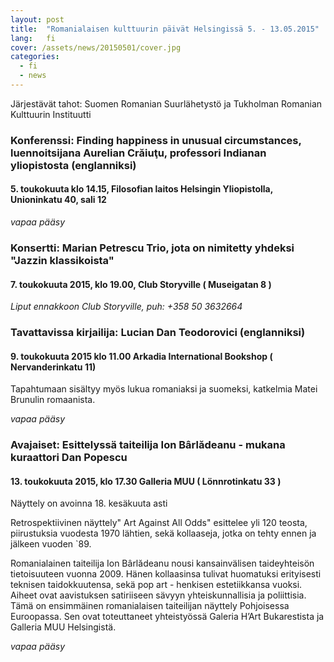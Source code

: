 ```yaml
---
layout: post
title:  "Romanialaisen kulttuurin päivät Helsingissä 5. - 13.05.2015"
lang:   fi
cover: /assets/news/20150501/cover.jpg
categories:
  - fi
  - news
---
```


Järjestävät tahot: Suomen Romanian Suurlähetystö ja Tukholman Romanian Kulttuurin Instituutti

### Konferenssi: Finding happiness in unusual circumstances, luennoitsijana Aurelian Crăiuţu, professori Indianan yliopistosta (englanniksi)

#### 5. toukokuuta klo 14.15, Filosofian laitos Helsingin Yliopistolla, Unioninkatu 40, sali 12

_vapaa pääsy_

### Konsertti: Marian Petrescu Trio, jota on nimitetty yhdeksi "Jazzin klassikoista"

#### 7. toukokuuta 2015, klo 19.00, Club Storyville ( Museigatan 8 )

_Liput ennakkoon Club Storyville, puh: +358 50 3632664_

### Tavattavissa kirjailija: Lucian Dan Teodorovici (englanniksi)

#### 9. toukokuuta 2015 klo 11.00 Arkadia International Bookshop ( Nervanderinkatu 11)

Tapahtumaan sisältyy myös lukua romaniaksi ja suomeksi, katkelmia Matei Brunulin romaanista.

_vapaa pääsy_

### Avajaiset: Esittelyssä taiteilija Ion Bârlădeanu - mukana kuraattori Dan Popescu

#### 13. toukokuuta 2015, klo 17.30 Galleria MUU ( Lönnrotinkatu 33 )
Näyttely on avoinna 18. kesäkuuta asti

Retrospektiivinen näyttely" Art Against All Odds" esittelee yli 120 teosta, piirustuksia vuodesta 1970 lähtien, sekä kollaaseja, jotka on tehty ennen ja jälkeen vuoden `89.

Romanialainen taiteilija Ion Bârlădeanu nousi kansainvälisen taideyhteisön tietoisuuteen vuonna 2009. Hänen kollaasinsa tulivat huomatuksi erityisesti teknisen taidokkuutensa, sekä pop art - henkisen estetiikkansa vuoksi. Aiheet ovat aavistuksen satiriiseen sävyyn yhteiskunnallisia ja poliittisia. Tämä on ensimmäinen romanialaisen taiteilijan näyttely Pohjoisessa Euroopassa.
Sen ovat toteuttaneet yhteistyössä Galeria H’Art Bukarestista ja Galleria MUU Helsingistä. 

_vapaa pääsy_